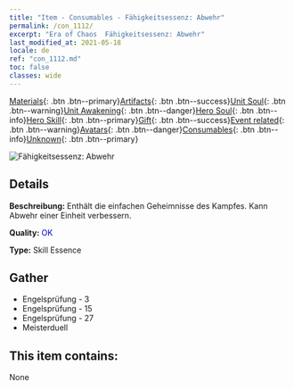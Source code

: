 ```yaml
---
title: "Item - Consumables - Fähigkeitsessenz: Abwehr"
permalink: /con_1112/
excerpt: "Era of Chaos  Fähigkeitsessenz: Abwehr"
last_modified_at: 2021-05-18
locale: de
ref: "con_1112.md"
toc: false
classes: wide
---
```

 [Materials](/ItemsDE/){: .btn .btn--primary}[Artifacts](/ItemsDE/Artifacts/){: .btn .btn--success}[Unit Soul](/ItemsDE/UnitSoul/){: .btn .btn--warning}[Unit Awakening](/ItemsDE/UnitAwakening/){: .btn .btn--danger}[Hero Soul](/ItemsDE/HeroSoul/){: .btn .btn--info}[Hero Skill](/ItemsDE/HeroSkill/){: .btn .btn--primary}[Gift](/ItemsDE/Gift/){: .btn .btn--success}[Event related](/ItemsDE/Events/){: .btn .btn--warning}[Avatars](/ItemsDE/Avatars/){: .btn .btn--danger}[Consumables](/ItemsDE/Consumables/){: .btn .btn--info}[Unknown](/ItemsDE/Unknown/){: .btn .btn--primary}

 ![Fähigkeitsessenz: Abwehr](/images/t/i_7003.png)

## Details
 **Beschreibung:** Enthält die einfachen Geheimnisse des Kampfes. Kann Abwehr einer Einheit verbessern.

 **Quality:** <span style="color: #0000CD">OK</span>

 **Type:** Skill Essence

## Gather

*    Engelsprüfung - 3 
*    Engelsprüfung - 15 
*    Engelsprüfung - 27 
*    Meisterduell 

## This item contains:

  None

